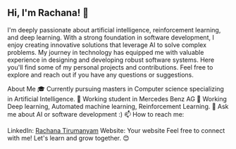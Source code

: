 ## Hi, I'm Rachana! 👋

<!--
**trachana20/trachana20** is a ✨ _special_ ✨ repository because its `README.md` (this file) appears on your GitHub profile.

Here are some ideas to get you started:

- 🔭 I’m currently working on ...
- 🌱 I’m currently learning ...
- 👯 I’m looking to collaborate on ...
- 🤔 I’m looking for help with ...
- 💬 Ask me about ...
- 📫 How to reach me: ...
- 😄 Pronouns: ...
- ⚡ Fun fact: ...
-->
I'm deeply passionate about artificial intelligence, reinforcement learning, and deep learning. With a strong foundation in software development, I enjoy creating innovative solutions that leverage AI to solve complex problems. My journey in technology has equipped me with valuable experience in designing and developing robust software systems.
Here you'll find some of my personal projects and contributions. Feel free to explore and reach out if you have any questions or suggestions.

About Me
🎓 Currently pursuing masters in Computer science specializing in Artificial Intelligence.
💼 Working student in Mercedes Benz AG
🌱 Working Deep learning, Automated machine learning, Reinforcement Learning.
💬 Ask me about AI or software development :)
📫 How to reach me:

LinkedIn: [Rachana Tirumanyam](https://www.linkedin.com/in/trachana/)
Website: Your website
Feel free to connect with me! Let's learn and grow together. 😊
